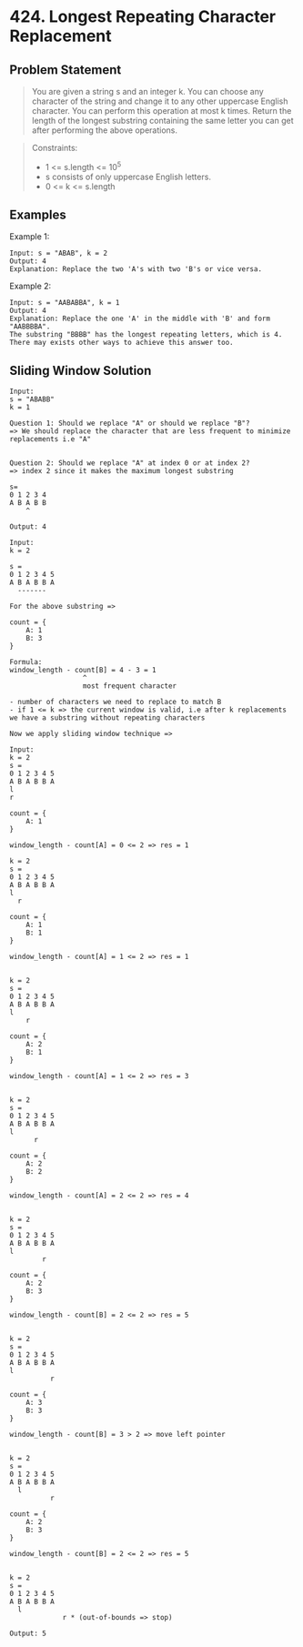 # 424. Longest Repeating Character Replacement

## Problem Statement

> You are given a string s and an integer k. You can choose any character of the string and change it to any other uppercase English character. You can perform this operation at most k times.
> Return the length of the longest substring containing the same letter you can get after performing the above operations.

> Constraints:
>
> - 1 <= s.length <= 10<sup>5</sup>
> - s consists of only uppercase English letters.
> - 0 <= k <= s.length

## Examples

Example 1:

```
Input: s = "ABAB", k = 2
Output: 4
Explanation: Replace the two 'A's with two 'B's or vice versa.
```

Example 2:

```
Input: s = "AABABBA", k = 1
Output: 4
Explanation: Replace the one 'A' in the middle with 'B' and form "AABBBBA".
The substring "BBBB" has the longest repeating letters, which is 4.
There may exists other ways to achieve this answer too.
```

## Sliding Window Solution

```
Input:
s = "ABABB"
k = 1

Question 1: Should we replace "A" or should we replace "B"?
=> We should replace the character that are less frequent to minimize replacements i.e "A"


Question 2: Should we replace "A" at index 0 or at index 2?
=> index 2 since it makes the maximum longest substring

s=
0 1 2 3 4
A B A B B
    ^

Output: 4
```

```
Input:
k = 2

s =
0 1 2 3 4 5
A B A B B A
  -------

For the above substring =>

count = {
    A: 1
    B: 3
}

Formula:
window_length - count[B] = 4 - 3 = 1
                  ^
                  most frequent character

- number of characters we need to replace to match B
- if 1 <= k => the current window is valid, i.e after k replacements we have a substring without repeating characters

Now we apply sliding window technique =>

Input:
k = 2
s =
0 1 2 3 4 5
A B A B B A
l
r

count = {
    A: 1
}

window_length - count[A] = 0 <= 2 => res = 1

k = 2
s =
0 1 2 3 4 5
A B A B B A
l
  r

count = {
    A: 1
    B: 1
}

window_length - count[A] = 1 <= 2 => res = 1


k = 2
s =
0 1 2 3 4 5
A B A B B A
l
    r

count = {
    A: 2
    B: 1
}

window_length - count[A] = 1 <= 2 => res = 3


k = 2
s =
0 1 2 3 4 5
A B A B B A
l
      r

count = {
    A: 2
    B: 2
}

window_length - count[A] = 2 <= 2 => res = 4


k = 2
s =
0 1 2 3 4 5
A B A B B A
l
        r

count = {
    A: 2
    B: 3
}

window_length - count[B] = 2 <= 2 => res = 5


k = 2
s =
0 1 2 3 4 5
A B A B B A
l
          r

count = {
    A: 3
    B: 3
}

window_length - count[B] = 3 > 2 => move left pointer


k = 2
s =
0 1 2 3 4 5
A B A B B A
  l
          r

count = {
    A: 2
    B: 3
}

window_length - count[B] = 2 <= 2 => res = 5


k = 2
s =
0 1 2 3 4 5
A B A B B A
  l
             r * (out-of-bounds => stop)

Output: 5
```
